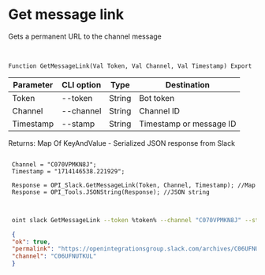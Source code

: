 ﻿---
sidebar_position: 6
---

# Get message link
 Gets a permanent URL to the channel message


<br/>


`Function GetMessageLink(Val Token, Val Channel, Val Timestamp) Export`

 | Parameter | CLI option | Type | Destination |
 |-|-|-|-|
 | Token | --token | String | Bot token |
 | Channel | --channel | String | Channel ID |
 | Timestamp | --stamp | String | Timestamp or message ID |

 
 Returns: Map Of KeyAndValue - Serialized JSON response from Slack





```bsl title="Code example"
 
 Channel = "C070VPMKN8J";
 Timestamp = "1714146538.221929";
 
 Response = OPI_Slack.GetMessageLink(Token, Channel, Timestamp); //Map
 Response = OPI_Tools.JSONString(Response); //JSON string
 
```
	


```sh title="CLI command example"
 
 oint slack GetMessageLink --token %token% --channel "C070VPMKN8J" --stamp "1714146538.221929"

```

```json title="Result"
 {
 "ok": true,
 "permalink": "https://openintegrationsgroup.slack.com/archives/C06UFNUTKUL/p1714146538221929",
 "channel": "C06UFNUTKUL"
 }
```
